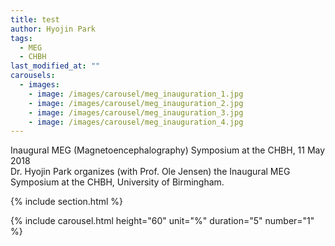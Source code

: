 ```yaml
---
title: test
author: Hyojin Park
tags:
  - MEG
  - CHBH
last_modified_at: ""
carousels:
  - images: 
    - image: /images/carousel/meg_inauguration_1.jpg
    - image: /images/carousel/meg_inauguration_2.jpg
    - image: /images/carousel/meg_inauguration_3.jpg
    - image: /images/carousel/meg_inauguration_4.jpg
---
```

Inaugural MEG (Magnetoencephalography) Symposium at the CHBH, 11 May 2018 <br>
Dr. Hyojin Park organizes (with Prof. Ole Jensen) the Inaugural MEG Symposium at the CHBH, University of Birmingham.

{% include section.html %}

{% include carousel.html height="60" unit="%" duration="5" number="1" %}
